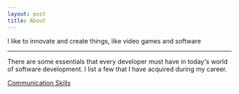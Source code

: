 ```yaml
---
layout: post
title: About
---
```


I like to innovate and create things, like video games and software

---
There are some essentials that every developer must have in today's world of software development. I list a few that I have acquired during my career.

[Communication Skills](/about/communication-skills)